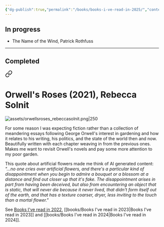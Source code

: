 ```yaml
---
{"dg-publish":true,"permalink":"/books/books-i-ve-read-in-2025/","contentClasses":"books","tags":["reading"],"noteIcon":"","created":"2025-01-18"}
---
```





## In progress

* The Name of the Wind, Patrick Rothfuss

---

## Completed


<div class="transclusion internal-embed is-loaded"><a class="markdown-embed-link" href="/books/2025/orwell-s-roses-2021-rebecca-solnit/" aria-label="Open link"><svg xmlns="http://www.w3.org/2000/svg" width="24" height="24" viewBox="0 0 24 24" fill="none" stroke="currentColor" stroke-width="2" stroke-linecap="round" stroke-linejoin="round" class="svg-icon lucide-link"><path d="M10 13a5 5 0 0 0 7.54.54l3-3a5 5 0 0 0-7.07-7.07l-1.72 1.71"></path><path d="M14 11a5 5 0 0 0-7.54-.54l-3 3a5 5 0 0 0 7.07 7.07l1.71-1.71"></path></svg></a><div class="markdown-embed">

<div class="markdown-embed-title">

# Orwell's Roses (2021), Rebecca Solnit

</div>



![assets/orwellsroses_rebeccasolnit.png|250](/img/user/assets/orwellsroses_rebeccasolnit.png)
  
For some reason I was expecting fiction rather than a collection of meandering essays following George Orwell's interest in gardening and how it relates to his writing, his politics, and the state of the world then and now. Beautifully written with each chapter weaving in from the previous ones. Makes me want to revisit Orwell's novels and pay some more attention to my poor garden. 
  
This quote about artificial flowers made me think of AI generated content:
_"...no one cries over artificial flowers, and there's a particular kind of disappointment when you begin to admire a bouquet or a blossom at a distance and find out closer up that it's fake. The disappointment arises in part from having been deceived, but also from encountering an object that is static, that will never die because it never lived, that didn't form itself out of the earth, and that has a texture coarser, dryer, less inviting to the touch than a mortal flower."_

</div></div>




See [Books I've read in 2022](books/Books%20I've%20read%20in%202022.md), [[books/Books I've read in 2023\|Books I've read in 2023]] and [[books/Books I've read in 2024\|Books I've read in 2024]].

